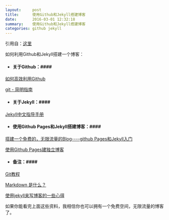 ```yaml
---
layout:     post
title:      使用Github和Jekyll搭建博客
date:       2016-03-01 12:32:18
summary:    使用Github和Jekyll搭建博客
categories: github jekyll
---
```

引用自：[这里](http://www.jianshu.com/p/12b0099d4625)

 如何利用Github和Jekyll搭建一个博客：

* #### 关于Github：####

[如何高效利用Github](http://www.yangzhiping.com/tech/github.html)

[git - 简明指南](http://rogerdudler.github.io/git-guide/index.zh.html)


* #### 关于Jekyll：####

[Jekyll中文指导手册](http://jekyllcn.com/)


* #### 使用Github Pages和Jekyll搭建博客：####

[搭建一个免费的，无限流量的Blog----github Pages和Jekyll入门](http://www.ruanyifeng.com/blog/2012/08/blogging_with_jekyll.html)

[使用Github Pages建独立博客](http://beiyuu.com/github-pages/)



* #### 备注：####

[Git教程](http://www.liaoxuefeng.com/wiki/0013739516305929606dd18361248578c67b8067c8c017b000)

[Markdown 是什么？](http://www.zhihu.com/question/19963642)

[使用jekyll来写博客的一些心得](http://webfrogs.me/2012/12/20/use-jekyll/)




如果你能看完上面这些资料，我相信你也可以拥有一个免费空间，无限流量的博客了。






